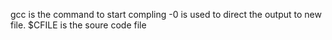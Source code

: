 gcc is the command to start compling
-0 is used to direct the output to  new file.
$CFILE is the soure code file
